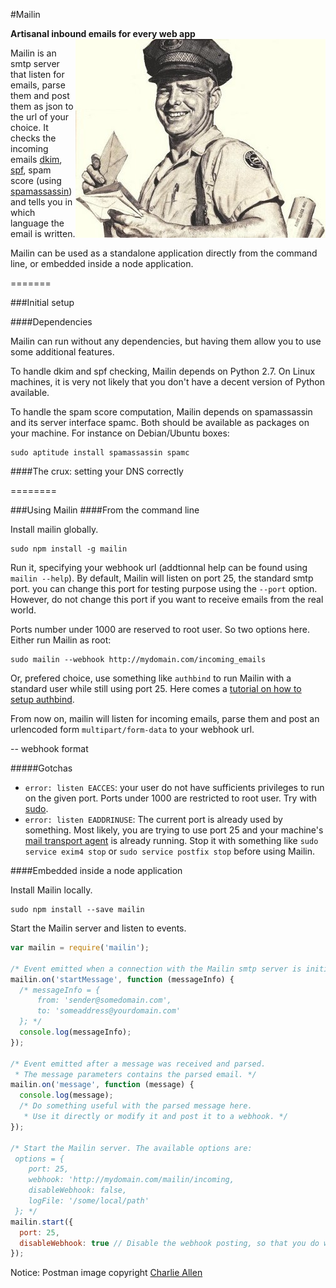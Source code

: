 #Mailin

__Artisanal inbound emails for every web app__
<img align="right" src="postman.jpg"/>

Mailin is an smtp server that listen for emails, parse them and post them as json to the url of your choice.
It checks the incoming emails [dkim](http://en.wikipedia.org/wiki/DomainKeys_Identified_Mail), [spf](http://en.wikipedia.org/wiki/Sender_Policy_Framework), spam score (using [spamassassin](http://spamassassin.apache.org/)) and tells you in which language the email is written.

Mailin can be used as a standalone application directly from the command line, or embedded inside a node application.

=======

###Initial setup

####Dependencies

Mailin can run without any dependencies, but having them allow you to use some additional features.

To handle dkim and spf checking, Mailin depends on Python 2.7. On Linux machines, it is very not likely that you don't have a decent version of Python available.

To handle the spam score computation, Mailin depends on spamassassin and its server interface spamc. Both should be available as packages on your machine. For instance on Debian/Ubuntu boxes:
```
sudo aptitude install spamassassin spamc
```

####The crux: setting your DNS correctly

========

###Using Mailin
####From the command line

Install mailin globally.

```
sudo npm install -g mailin
```

Run it, specifying your webhook url (addtionnal help can be found using ```mailin --help```). By default, Mailin will listen on port 25, the standard smtp port. you can change this port for testing purpose using the ```--port``` option. However, do not change this port if you want to receive emails from the real world.

Ports number under 1000 are reserved to root user. So two options here. Either run Mailin as root:
```
sudo mailin --webhook http://mydomain.com/incoming_emails
```
Or, prefered choice, use something like ```authbind``` to run Mailin with a standard user while still using port 25.
Here comes a [tutorial on how to setup authbind](http://respectthecode.tumblr.com/post/16461876216/using-authbind-to-run-node-js-on-port-80-with-dreamhost).

From now on, mailin will listen for incoming emails, parse them and post an urlencoded form ```multipart/form-data``` to your webhook url.

-- webhook format

#####Gotchas
* ```error: listen EACCES```: your user do not have sufficients privileges to run on the given port. Ports under 1000 are restricted to root user. Try with [sudo](http://xkcd.com/149/).
* ```error: listen EADDRINUSE```: The current port is already used by something. Most likely, you are trying to use port 25 and your machine's [mail transport agent](http://en.wikipedia.org/wiki/Message_transfer_agent) is already running. Stop it with something like ```sudo service exim4 stop``` or ```sudo service postfix stop``` before using Mailin.

####Embedded inside a node application

Install Mailin locally.

```
sudo npm install --save mailin
```

Start the Mailin server and listen to events.

```javascript
var mailin = require('mailin');

/* Event emitted when a connection with the Mailin smtp server is initiated. */
mailin.on('startMessage', function (messageInfo) {
  /* messageInfo = {
      from: 'sender@somedomain.com',
      to: 'someaddress@yourdomain.com'
  }; */
  console.log(messageInfo);
});

/* Event emitted after a message was received and parsed.
 * The message parameters contains the parsed email. */
mailin.on('message', function (message) {
  console.log(message);
  /* Do something useful with the parsed message here.
   * Use it directly or modify it and post it to a webhook. */
});

/* Start the Mailin server. The available options are: 
 options = {
    port: 25,
    webhook: 'http://mydomain.com/mailin/incoming,
    disableWebhook: false,
    logFile: '/some/local/path'
 }; */
mailin.start({
  port: 25,
  disableWebhook: true // Disable the webhook posting, so that you do what you want with the parsed message.
});

```

Notice: Postman image copyright [Charlie Allen](http://charlieallensblog.blogspot.fr)
